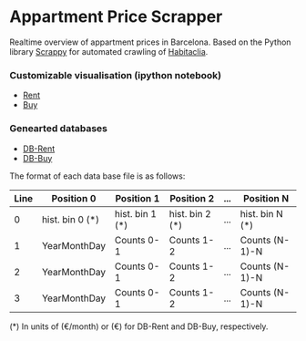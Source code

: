 # Appartment Price Scrapper

Realtime overview of appartment prices in Barcelona. Based on the Python library [Scrappy](https://scrapy.org/) for automated crawling of [Habitaclia](https://www.habitaclia.com/). 
### Customizable visualisation (ipython notebook) 
* [Rent](visualisationRent.ipynb)
* [Buy](visualisationRent.ipynb)

### Genearted databases 
* [DB-Rent](DB-Rent)
* [DB-Buy](DB-Buy)

The format of each data base file is as follows:

| Line        | Position 0          | Position 1   |   Position 2   | ...|   Position N   |
| --- | --- | --- | --- | --- | --- |
0  |  hist. bin 0 (\*) |  hist. bin 1 (\*)|  hist. bin 2 (\*)|  ... |  hist. bin N (\*)|
1 | YearMonthDay | Counts 0-1 | Counts 1-2 | ... |  Counts (N-1)-N|
2 | YearMonthDay | Counts 0-1 | Counts 1-2 | ... |  Counts (N-1)-N|
3 | YearMonthDay | Counts 0-1 | Counts 1-2 | ... |  Counts (N-1)-N|

(\*)
In units of (€/month) or (€) for DB-Rent and DB-Buy, respectively.
